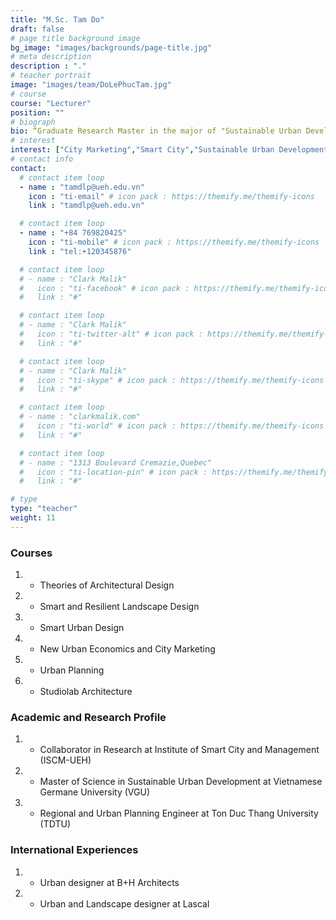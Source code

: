 ```yaml
---
title: "M.Sc. Tam Do"
draft: false
# page title background image
bg_image: "images/backgrounds/page-title.jpg"
# meta description
description : "."
# teacher portrait
image: "images/team/DoLePhucTam.jpg"
# course
course: "Lecturer"
position: ""
# biograph
bio: “Graduate Research Master in the major of "Sustainable Urban Development" at Vietnamese-German University (VGU) and Technical University of Darmstadt (TUD). Having experience in the design field as Landscape and Urban Designer at B+H Architects Company, Lascal. Currently work in ISCM holding the position of Lecturer in the major of Architectural and Urban Design Inclusive Smart City, as well as support in coordinating the program of Master of Smart City and Innovation Management. Always have a great hope of contributing to develop and build a society with the aim of providing a good quality of life to Vietnamese people. I concentrate on the subjects of Smart and Sustainable Urban; City Marketing; Creating Urban Open Space and Urban Data Visualization.”
# interest
interest: ["City Marketing","Smart City","Sustainable Urban Development"]
# contact info
contact:
  # contact item loop
  - name : "tamdlp@ueh.edu.vn"
    icon : "ti-email" # icon pack : https://themify.me/themify-icons
    link : "tamdlp@ueh.edu.vn"

  # contact item loop
  - name : "+84 769820425"
    icon : "ti-mobile" # icon pack : https://themify.me/themify-icons
    link : "tel:+120345876"

  # contact item loop
  # - name : "Clark Malik"
  #   icon : "ti-facebook" # icon pack : https://themify.me/themify-icons
  #   link : "#"

  # contact item loop
  # - name : "Clark Malik"
  #   icon : "ti-twitter-alt" # icon pack : https://themify.me/themify-icons
  #   link : "#"

  # contact item loop
  # - name : "Clark Malik"
  #   icon : "ti-skype" # icon pack : https://themify.me/themify-icons
  #   link : "#"

  # contact item loop
  # - name : "clarkmalik.com"
  #   icon : "ti-world" # icon pack : https://themify.me/themify-icons
  #   link : "#"

  # contact item loop
  # - name : "1313 Boulevard Cremazie,Quebec"
  #   icon : "ti-location-pin" # icon pack : https://themify.me/themify-icons
  #   link : "#"

# type
type: "teacher"
weight: 11
---
```


### Courses
1. * Theories of Architectural Design
1. * Smart and Resilient Landscape Design
1. * Smart Urban Design
1. * New Urban Economics and City Marketing
1. * Urban Planning
1. * Studiolab Architecture


### Academic and Research Profile
1. *	Collaborator in Research at Institute of Smart City and Management (ISCM-UEH) 
1. *	Master of Science in Sustainable Urban Development at Vietnamese Germane University (VGU) 
1. *	Regional and Urban Planning Engineer at Ton Duc Thang University (TDTU) 

### International Experiences
1. *	Urban designer at B+H Architects
1. *	Urban and Landscape designer at Lascal